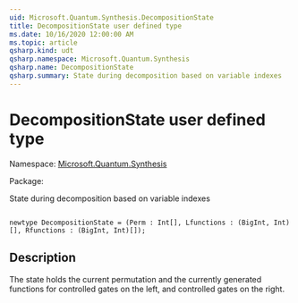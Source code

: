 ```yaml
---
uid: Microsoft.Quantum.Synthesis.DecompositionState
title: DecompositionState user defined type
ms.date: 10/16/2020 12:00:00 AM
ms.topic: article
qsharp.kind: udt
qsharp.namespace: Microsoft.Quantum.Synthesis
qsharp.name: DecompositionState
qsharp.summary: State during decomposition based on variable indexes
---
```


# DecompositionState user defined type

Namespace: [Microsoft.Quantum.Synthesis](xref:Microsoft.Quantum.Synthesis)

Package: [](https://nuget.org/packages/)


State during decomposition based on variable indexes

```Q#

newtype DecompositionState = (Perm : Int[], Lfunctions : (BigInt, Int)[], Rfunctions : (BigInt, Int)[]);
```



## Description

The state holds the current permutation and the currently generated functionsfor controlled gates on the left, and controlled gates on the right.